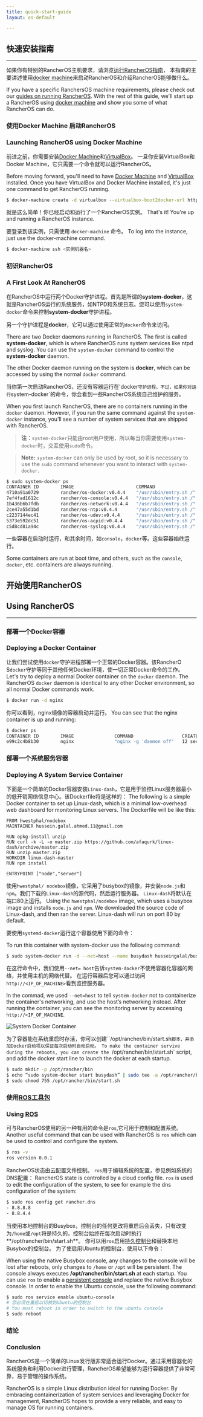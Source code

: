 ```yaml
---
title: quick-start-guide
layout: os-default

---
```


## 快速安装指南
---
如果你有特别的RancherOS主机要求，请浏览[运行RancherOS指南]({{site.baseurl}}/os/running-rancheros/)，
本指南的主要讲述使用[docker machine]({{site.baseurl}}/os/running-rancheros/workstation/docker-machine/)来启动RancherOS和介绍RancherOS能够做什么。

If you have a specific RanchersOS machine requirements, please check out our [guides on running RancherOS]({{site.baseurl}}/os/running-rancheros/).
With the rest of this guide, we'll start up a RancherOS using [docker machine]({{site.baseurl}}/os/running-rancheros/workstation/docker-machine/) and show you some of what RancherOS can do.

### 使用Docker Machine 启动RancherOS
### Launching RancherOS using Docker Machine

前进之前，你需要安装[Docker Machine](https://docs.docker.com/machine/)和[VirtualBox](https://www.virtualbox.org/wiki/Downloads)。
一旦你安装VirtualBox和Docker Machine，它只需要一个命令就可以运行RancherOS。

Before moving forward, you'll need to have [Docker Machine](https://docs.docker.com/machine/) and [VirtualBox](https://www.virtualbox.org/wiki/Downloads) installed.
Once you have VirtualBox and Docker Machine installed, it's just one command to get RancherOS running.

```bash
$ docker-machine create -d virtualbox --virtualbox-boot2docker-url https://releases.rancher.com/os/latest/rancheros.iso <实例机器名>
```

就是这么简单！你已经启动和运行了一个RancherOS实例。
That's it! You're up and running a RancherOS instance.

要登录到该实例，只需使用 `docker-machine` 命令。
To log into the instance, just use the docker-machine command.

```bash
$ docker-machine ssh <实例机器名>
```

### 初识RancherOS

### A First Look At RancherOS

在RancherOS中运行两个Docker守护进程。首先是所谓的**system-docker**，这就是RancherOS运行的系统服务，如NTPD和系统日志。您可以使用`system-docker`命令来控制**system-docker**守护进程。

另一个守护进程是**docker**，它可以通过使用正常的`docker`命令来访问。

There are two Docker daemons running in RancherOS. The first is called **system-docker**, which is where RancherOS runs system services like ntpd and syslog. You can use the `system-docker` command to control the **system-docker** daemon.

The other Docker daemon running on the system is **docker**, which can be accessed by using the normal `docker` command.

当你第一次启动RancherOS，还没有容器运行在'docker`守护进程。不过，如果你对运行`system-docker`的命令，你会看到一些RancherOS系统自己维护的服务。

When you first launch RancherOS, there are no containers running in the `docker` daemon. However, if you run the same command against the `system-docker` instance, you’ll see a number of system services that are shipped with RancherOS.

>**注：**`system-docker`只能由root用户使用，所以每当你需要使用`system-docker`时，交互使用`sudo`命令。

> **Note:** `system-docker` can only be used by root, so it is necessary to use the `sudo` command whenever you want to interact with `system-docker`.

```bash
$ sudo system-docker ps
CONTAINER ID        IMAGE                       COMMAND                  CREATED             STATUS              PORTS               NAMES
4710a91a0729        rancher/os-docker:v0.4.4    "/usr/sbin/entry.sh /"   6 minutes ago       Up 6 minutes                            docker
7ef4fad1612c        rancher/os-console:v0.4.4   "/usr/sbin/entry.sh /"   6 minutes ago       Up 6 minutes                            console
1b436b6b7fdb        rancher/os-network:v0.4.4   "/usr/sbin/entry.sh /"   6 minutes ago       Up 6 minutes                            network
2ce47a55d1bd        rancher/os-ntp:v0.4.4       "/usr/sbin/entry.sh /"   6 minutes ago       Up 6 minutes                            ntp
c2237144ec41        rancher/os-udev:v0.4.4      "/usr/sbin/entry.sh /"   6 minutes ago       Up 6 minutes                            udev
5373e592dc51        rancher/os-acpid:v0.4.4     "/usr/sbin/entry.sh /"   6 minutes ago       Up 6 minutes                            acpid
c5d8cd81a94c        rancher/os-syslog:v0.4.4    "/usr/sbin/entry.sh /"   6 minutes ago       Up 6 minutes                            syslog
```


一些容器在启动时运行，和其余时间，如`console`，`docker`等。这些容器始终运行。

Some containers are run at boot time, and others, such as the `console`, `docker`, etc. containers are always running.

## 开始使用RancherOS
## Using RancherOS
---


### 部署一个Docker容器
### Deploying a Docker Container


让我们尝试使用`docker`守护进程部署一个正常的Docker容器。该RancherO S`docker`守护等同于其他任何Docker环境，使一切正常Docker命令的工作。
Let's try to deploy a normal Docker container on the `docker` daemon.  The RancherOS `docker` daemon is identical to any other Docker environment, so all normal Docker commands work.

```bash
$ docker run -d nginx
```
你可以看到，nginx镜像的容器启动并运行。
You can see that the nginx container is up and running:

```sh
$ docker ps
CONTAINER ID        IMAGE               COMMAND                  CREATED             STATUS              PORTS               NAMES
e99c2c4b8b30        nginx               "nginx -g 'daemon off"   12 seconds ago      Up 11 seconds       80/tcp, 443/tcp     drunk_ptolemy
```

### 部署一个系统服务容器
### Deploying A System Service Container

下面是一个简单的Docker容器安装`Linux-dash`，它是用于监控Linux服务器最小的低开销网络信息中心。该Dockerfile将是这样的：
The following is a simple Docker container to set up Linux-dash, which is a minimal low-overhead web dashboard for monitoring Linux servers. The Dockerfile will be like this:

```
FROM hwestphal/nodebox
MAINTAINER hussein.galal.ahmed.11@gmail.com

RUN opkg-install unzip
RUN curl -k -L -o master.zip https://github.com/afaqurk/linux-dash/archive/master.zip
RUN unzip master.zip
WORKDIR linux-dash-master
RUN npm install

ENTRYPOINT ["node","server"]
```
使用`hwestphal/ nodebox`镜像，它采用了busybox的镜像，并安装`node.js`和`npm`。我们下载的`Linux-dash`的源代码，然后运行服务器。 `Linux-dash`将默认在端口80上运行。
Using the `hwestphal/nodebox` image, which uses a busybox image and installs `node.js` and `npm`. We downloaded the source code of Linux-dash, and then ran the server. Linux-dash will run on port 80 by default.

要使用`systemd-docker`运行这个容器使用下面的命令：

To run this container with system-docker use the following command:

```sh
$ sudo system-docker run -d --net=host --name busydash husseingalal/busydash
```

在这行命令中，我们使用`--net= host`告诉`system-docker`不使用容器化容器的网络，并使用主机的网络代替。 在运行容器后您可以通过访问`http://<IP_OF_MACHINE>`看到监控服务器。

In the commad, we used `--net=host` to tell `system-docker` not to containerize the container's networking, and use the host’s networking instead. After running the container, you can see the monitoring server by accessing `http://<IP_OF_MACHINE`.

![System Docker Container]({{site.baseurl}}/img/os/Rancher_busydash.png)

为了容器能在系统重启时存活，你可以创建``/opt/rancher/bin/start.sh`脚本，并添加Docker启动项以保证每次启动时自动启动。
To make the container survive during the reboots, you can create the `/opt/rancher/bin/start.sh` script, and add the docker start line to launch the docker at each startup.

```bash
$ sudo mkdir -p /opt/rancher/bin
$ echo “sudo system-docker start busydash” | sudo tee -a /opt/rancher/bin/start.sh
$ sudo chmod 755 /opt/rancher/bin/start.sh
```

### 使用[ROS工具包]({{site.baseurl}}/os/rancheros-tools/ros/)
### Using [ROS]({{site.baseurl}}/os/rancheros-tools/ros/)


可与RancherOS使用的另一种有用的命令是`ros`,它可用于控制和配置系统。
Another useful command that can be used with RancherOS is `ros` which can be used to control and configure the system.

```bash
$ ros -v
ros version 0.0.1
```
RancherOS状态由云配置文件控制。 `ros`用于编辑系统的配置，参见例如系统的DNS配置：
RancherOS state is controlled by a cloud config file. `ros` is used to edit the configuration of the system, to see for example the dns configuration of the system:

```sh
$ sudo ros config get rancher.dns
- 8.8.8.8
- 8.8.4.4
```

当使用本地控制台的Busybox，控制台的任何更改将重启后会丢失，只有改变为`/home`或`/opt`将是持久的。控制台始终在每次启动时执行**/opt/rancher/bin/start.sh**。
你可以用`ros`启用[持久控制台]({{site.baseurl}}/os/configuration/custom-console/#console-persistence)和替换本地Busybox的控制台。
为了使启用Ubuntu的控制台，使用以下命令：

When using the native Busybox console, any changes to the console will be lost after reboots, only changes to `/home` or `/opt` will be persistent. The console always executes **/opt/rancher/bin/start.sh** at each startup. You can use `ros` to enable a [persistent console]({{site.baseurl}}/os/configuration/custom-console/#console-persistence) and replace the native Busybox console. In order to enable the Ubuntu console, use the following command:

```sh
$ sudo ros service enable ubuntu-console
# 您必须在重启以切换到Ubuntu的控制台
# You must reboot in order to switch to the ubuntu console
$ sudo reboot
```
### 结论
### Conclusion

RancherOS是一个简单的Linux发行版非常适合运行Docker。通过采用容器化的系统服务和利用Docker进行管理，RancherOS希望能够为运行容器提供了非常可靠，易于管理的操作系统。

RancherOS is a simple Linux distribution ideal for running Docker.  By embracing containerization of system services and leveraging Docker for management, RancherOS hopes to provide a very reliable, and easy to manage OS for running containers.
